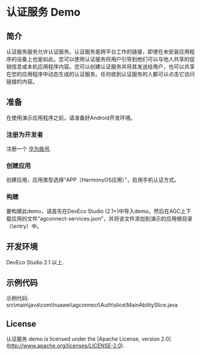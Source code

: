 # 认证服务 Demo

## 简介

认证服务服务允许认证服务。认证服务是跨平台工作的链接，即使在未安装应用程序的设备上也是如此。您可以使用认证服务将用户引导到他们可以与他人共享的促销信息或本机应用程序内容。您可以创建认证服务并将其发送给用户，也可以共享在您的应用程序中动态生成的认证服务。任何收到认证服务的人都可以点击它访问链接的内容。

## 准备

在使用演示应用程序之前，请准备好Android开发环境。

### 注册为开发者

注册一个 [华为账号](https://developer.huawei.com/consumer/en/).

### 创建应用


创建应用，应用类型选择“APP（HarmonyOS应用）”，启用手机认证方式。 

### 构建

要构建此demo，请首先在DevEco Studio (2.1+)中导入demo。然后在AGC上下载应用的文件“agconnect-services.json”，并将该文件添加到演示的应用根目录（\entry）中。

## 开发环境

DevEco Studio 2.1 以上.

## 示例代码

示例代码: src\main\java\com\huawei\agconnect\Auth\slice\MainAbilitySlice.java

## License

认证服务 demo is licensed under the [Apache License, version 2.0] (http://www.apache.org/licenses/LICENSE-2.0).